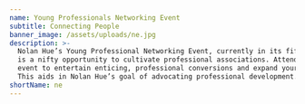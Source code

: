 ```yaml
---
name: Young Professionals Networking Event
subtitle: Connecting People
banner_image: /assets/uploads/ne.jpg
description: >-
  Nolan Hue’s Young Professional Networking Event, currently in its fifth year,
  is a nifty opportunity to cultivate professional associations. Attend this
  event to entertain enticing, professional conversions and expand your network.
  This aids in Nolan Hue’s goal of advocating professional development.
shortName: ne
---
```

